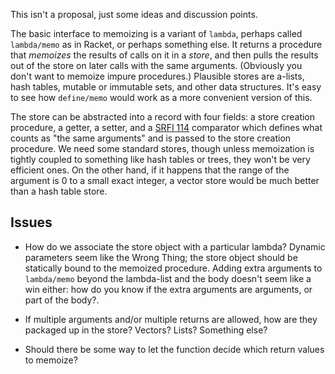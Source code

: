 This isn't a proposal, just some ideas and discussion points.

The basic interface to memoizing is a variant of `lambda`, perhaps called `lambda/memo` as in Racket, or perhaps something else.  It returns a procedure that *memoizes* the results of calls on it in a *store*, and then pulls the results out of the store on later calls with the same arguments.  (Obviously you don't want to memoize impure procedures.)  Plausible stores are a-lists, hash tables, mutable or immutable sets, and other data structures.  It's easy to see how `define/memo` would work as a more convenient version of this.

The store can be abstracted into a record with four fields: a store creation procedure, a getter, a setter, and a [SRFI 114](https://srfi.schemers.org/srfi-114/srfi-114.html) comparator which defines what counts as "the same arguments" and is passed to the store creation procedure.  We need some standard stores, though unless memoization is tightly coupled to something like hash tables or trees, they won't be very efficient ones.  On the other hand, if it happens that the range of the argument is 0 to a small exact integer, a vector store would be much better than a hash table store.

## Issues

* How do we associate the store object with a particular lambda?  Dynamic parameters seem like the Wrong Thing; the store object should be statically bound to the memoized procedure.  Adding extra arguments to `lambda/memo` beyond the lambda-list and the body doesn't seem like a win either: how do you know if the extra arguments are arguments, or part of the body?.

* If multiple arguments and/or multiple returns are allowed, how are they packaged up in the store?  Vectors?  Lists?  Something else?

* Should there be some way to let the function decide which return values to memoize?
